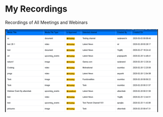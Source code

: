 # My Recordings

Recordings of All Meetings and Webinars

![](../../.gitbook/assets/image%20%28205%29.png)


